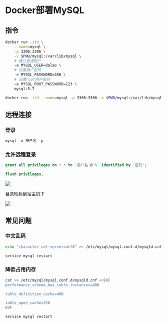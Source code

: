 <!--
 * @Description: 
 * @Version: 1.0
 * @Autor: DaLao
 * @Email: dalao@xxx.com
 * @Date: 2021-01-16 17:59:34
 * @LastEditors: dalao
 * @LastEditTime: 2023-03-18 00:31:52
-->

# Docker部署MySQL


## 指令


```sh
docker run -itd \
    --name=mysql \
    -p 3306:3306 \
    -v $PWD/mysql:/var/lib/mysql \
    # 建立普通用户
    -e MYSQL_USER=dalao \
    # 设置用户密码
    -e MYSQL_PASSWORD=456 \
    # 设置root用户密码
    -e MYSQL_ROOT_PASSWORD=123 \
    mysql:5.7
```

```sh
docker run -itd --name=mysql -p 3306:3306 -v $PWD/mysql:/var/lib/mysql -e MYSQL_ROOT_PASSWORD=123  mysql:5.7
```


## 远程连接


### 登录

```sql
mysql -u 用户名 -p
```

### 允许远程登录

```sql
grant all privileges on *.* to '用户名'@'%' identified by '密码';

flush privileges;
```

![](https://cdn.hurra.ltd/img/20211227135258.png)

目录映射到宿主机下

![](https://cdn.hurra.ltd/img/20211227135502.png)


## 常见问题


### 中文乱码

```sh
echo "character-set-server=utf8" >> /etc/mysql/mysql.conf.d/mysqld.cnf

service mysql restart
```


### 降低占用内存

```sh
cat >> /etc/mysql/mysql.conf.d/mysqld.cnf <<EOF
performance_schema_max_table_instances=400

table_definition_cache=400

table_open_cache=256
EOF
```

```sh
service mysql restart
```